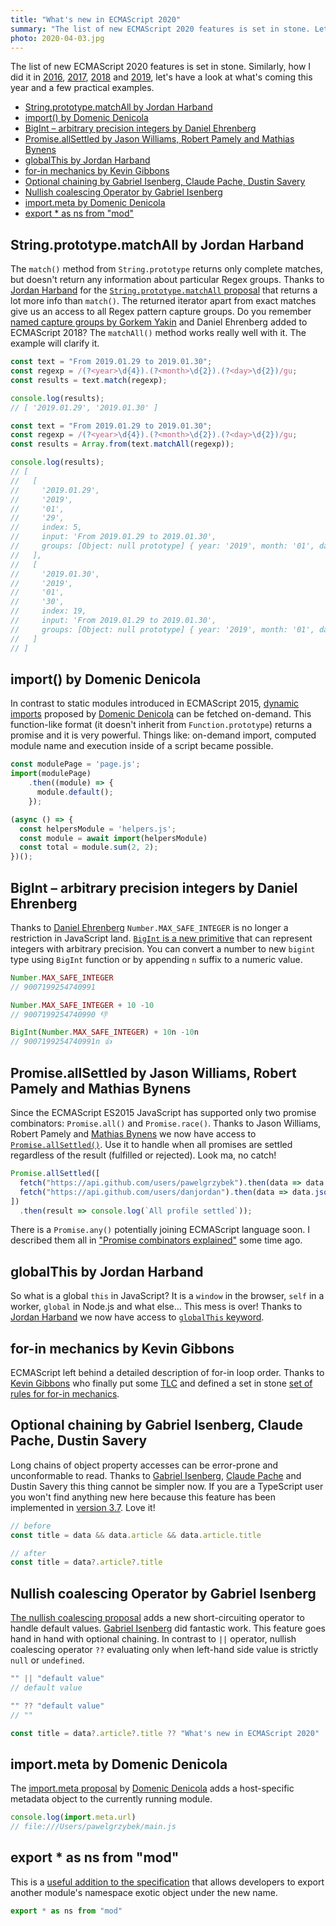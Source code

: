 ```yaml
---
title: "What's new in ECMAScript 2020"
summary: "The list of new ECMAScript 2020 features is set in stone. Let’s have a look at what’s coming this year and a few practical examples."
photo: 2020-04-03.jpg
---
```


The list of new ECMAScript 2020 features is set in stone. Similarly, how I did it in [2016](https://pawelgrzybek.com/whats-new-in-ecmascript-2016-es7/), [2017](https://pawelgrzybek.com/whats-new-in-ecmascript-2017/), [2018](https://pawelgrzybek.com/whats-new-in-ecmascript-2018/) and [2019](https://pawelgrzybek.com/whats-new-in-ecmascript-2019/), let's have a look at what's coming this year and a few practical examples.

- [String.prototype.matchAll by Jordan Harband](#stringprototypematchall-by-jordan-harband)
- [import() by Domenic Denicola](#import-by-domenic-denicola)
- [BigInt – arbitrary precision integers by Daniel Ehrenberg](#bigint--arbitrary-precision-integers-by-daniel-ehrenberg)
- [Promise.allSettled by Jason Williams, Robert Pamely and  Mathias Bynens](#promiseallsettled-by-jason-williams-robert-pamely-and--mathias-bynens)
- [globalThis by Jordan Harband](#globalthis-by-jordan-harband)
- [for-in mechanics by Kevin Gibbons](#for-in-mechanics-by-kevin-gibbons)
- [Optional chaining by Gabriel Isenberg, Claude Pache, Dustin Savery](#optional-chaining-by-gabriel-isenberg-claude-pache-dustin-savery)
- [Nullish coalescing Operator by Gabriel Isenberg](#nullish-coalescing-operator-by-gabriel-isenberg)
- [import.meta by Domenic Denicola](#importmeta-by-domenic-denicola)
- [export * as ns from "mod"](#export--as-ns-from-mod)

## String.prototype.matchAll by Jordan Harband

The `match()` method from `String.prototype` returns only complete matches, but doesn't return any information about particular Regex groups. Thanks to [Jordan Harband](https://twitter.com/ljharb) for the [`String.prototype.matchAll` proposal](https://github.com/tc39/proposal-string-matchall) that returns a lot more info than `match()`. The returned iterator apart from exact matches give us an access to all Regex pattern capture groups. Do you remember [named capture groups by Gorkem Yakin](https://pawelgrzybek.com/whats-new-in-ecmascript-2018/#regexp-named-capture-groups-by-gorkem-yakin-and-daniel-ehrenberg) and Daniel Ehrenberg added to ECMAScript 2018? The `matchAll()` method works really well with it. The example will clarify it.

```js
const text = "From 2019.01.29 to 2019.01.30";
const regexp = /(?<year>\d{4}).(?<month>\d{2}).(?<day>\d{2})/gu;
const results = text.match(regexp);

console.log(results);
// [ '2019.01.29', '2019.01.30' ]
```

```js
const text = "From 2019.01.29 to 2019.01.30";
const regexp = /(?<year>\d{4}).(?<month>\d{2}).(?<day>\d{2})/gu;
const results = Array.from(text.matchAll(regexp));

console.log(results);
// [
//   [
//     '2019.01.29',
//     '2019',
//     '01',
//     '29',
//     index: 5,
//     input: 'From 2019.01.29 to 2019.01.30',
//     groups: [Object: null prototype] { year: '2019', month: '01', day: '29' }
//   ],
//   [
//     '2019.01.30',
//     '2019',
//     '01',
//     '30',
//     index: 19,
//     input: 'From 2019.01.29 to 2019.01.30',
//     groups: [Object: null prototype] { year: '2019', month: '01', day: '30' }
//   ]
// ]
```

## import() by Domenic Denicola

In contrast to static modules introduced in ECMAScript 2015, [dynamic imports](https://github.com/tc39/proposal-dynamic-import) proposed by [Domenic Denicola](https://twitter.com/domenic) can be fetched on-demand. This function-like format (it doesn't inherit from `Function.prototype`) returns a promise and it is very powerful. Things like: on-demand import, computed module name and execution inside of a script became possible.

```js
const modulePage = 'page.js';
import(modulePage)
    .then((module) => {
      module.default();
    });
```

```js
(async () => {
  const helpersModule = 'helpers.js';
  const module = await import(helpersModule)
  const total = module.sum(2, 2);
})();
```

## BigInt – arbitrary precision integers by Daniel Ehrenberg

Thanks to [Daniel Ehrenberg](https://twitter.com/littledan) `Number.MAX_SAFE_INTEGER` is no longer a restriction in JavaScript land. [`BigInt` is a new primitive](https://github.com/tc39/proposal-bigint) that can represent integers with arbitrary precision. You can convert a number to new `bigint` type using `BigInt` function or by appending `n` suffix to a numeric value.

```js
Number.MAX_SAFE_INTEGER
// 9007199254740991

Number.MAX_SAFE_INTEGER + 10 -10
// 9007199254740990 👎

BigInt(Number.MAX_SAFE_INTEGER) + 10n -10n
// 9007199254740991n 👍
```

## Promise.allSettled by Jason Williams, Robert Pamely and  Mathias Bynens

Since the ECMAScript ES2015 JavaScript has supported only two promise combinators: `Promise.all()` and `Promise.race()`. Thanks to Jason Williams, Robert Pamely and  [Mathias Bynens](https://twitter.com/mathias) we now have access to [`Promise.allSettled()`](https://github.com/tc39/proposal-promise-allSettled). Use it to handle when all promises are settled regardless of the result (fulfilled or rejected). Look ma, no catch!

```js
Promise.allSettled([
  fetch("https://api.github.com/users/pawelgrzybek").then(data => data.json()),
  fetch("https://api.github.com/users/danjordan").then(data => data.json())
])
  .then(result => console.log(`All profile settled`));
```

There is a `Promise.any()` potentially joining ECMAScript language soon. I described them all in ["Promise combinators explained"](https://pawelgrzybek.com/promise-combinators-explained/) some time ago.

## globalThis by Jordan Harband

So what is a global `this` in JavaScript? It is a `window` in the browser, `self` in a worker, `global` in Node.js and what else… This mess is over! Thanks to [Jordan Harband](https://twitter.com/ljharb) we now have access to [`globalThis` keyword](https://github.com/tc39/proposal-global).

## for-in mechanics by Kevin Gibbons

ECMAScript left behind a detailed description of for-in loop order. Thanks to [Kevin Gibbons](https://twitter.com/bakkoting) who finally put some [TLC](https://www.urbandictionary.com/define.php?term=TLC) and defined a set in stone [set of rules for for-in mechanics](https://github.com/bakkot/for-in-exploration).

## Optional chaining by Gabriel Isenberg, Claude Pache, Dustin Savery

Long chains of object property accesses can be error-prone and unconformable to read. Thanks to [Gabriel Isenberg](https://twitter.com/the_gisenberg), [Claude Pache](https://github.com/claudepache) and Dustin Savery this thing cannot be simpler now. If you are a TypeScript user you won't find anything new here because this feature has been implemented in [version 3.7](https://www.typescriptlang.org/docs/handbook/release-notes/typescript-3-7.html#optional-chaining). Love it!

```js
// before
const title = data && data.article && data.article.title

// after
const title = data?.article?.title
```

## Nullish coalescing Operator by Gabriel Isenberg

[The nullish coalescing proposal](https://github.com/tc39/proposal-nullish-coalescing) adds a new short-circuiting operator to handle default values. [Gabriel Isenberg](https://twitter.com/the_gisenberg) did fantastic work. This feature goes hand in hand with optional chaining. In contrast to `||` operator, nullish coalescing operator `??` evaluating only when left-hand side value is strictly `null` or `undefined`.

```js
"" || "default value"
// default value

"" ?? "default value"
// ""
```

```js
const title = data?.article?.title ?? "What's new in ECMAScript 2020"
```

## import.meta by Domenic Denicola

The [import.meta proposal](https://github.com/tc39/proposal-import-meta) by [Domenic Denicola](https://twitter.com/domenic) adds a host-specific metadata object to the currently running module. 

```js
console.log(import.meta.url)
// file:///Users/pawelgrzybek/main.js
```

## export * as ns from "mod"

This is a [useful addition to the specification](https://spectranaut.github.io/proposal-export-ns-from/) that allows developers to export another module's namespace exotic object under the new name.

```js
export * as ns from "mod"
```
